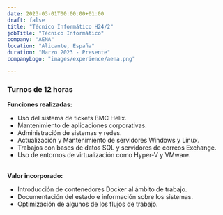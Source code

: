 ```yaml
---
date: 2023-03-01T00:00:00+01:00
draft: false
title: "Técnico Informático H24/2"
jobTitle: "Técnico Informático"
company: "AENA"
location: "Alicante, España"
duration: "Marzo 2023 - Presente"
companyLogo: "images/experience/aena.png"

---
```

### Turnos de 12 horas

**Funciones realizadas:**
- Uso del sistema de tickets BMC Helix.
- Mantenimiento de aplicaciones corporativas.
- Administración de sistemas y redes.
- Actualización y Mantenimiento de servidores Windows y Linux.
- Trabajos con bases de datos SQL y servidores de correos Exchange.
- Uso de entornos de virtualización como Hyper-V y VMware.

<br>**Valor incorporado:**
- Introducción de contenedores Docker al ámbito de trabajo.
- Documentación del estado e información sobre los sistemas.
- Optimización de algunos de los flujos de trabajo.